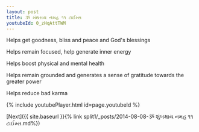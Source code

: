```yaml
---
layout: post
title: ૐ મંથરાય નમહ ૧૧ ટાઈમ્સ
youtubeId: 0_zHqAttTWM
---
```

 
 
Helps get goodness, bliss and peace and God's blessings
 
Helps remain focused, help generate inner energy 
 
Helps boost physical and mental health 
 
Helps remain grounded and generates a sense of gratitude towards the greater power 
 
Helps reduce bad karma
 
 
 
 


{% include youtubePlayer.html id=page.youtubeId %}
 
[Next]({{ site.baseurl }}{% link  split1/_posts/2014-08-08-ૐ શુંબક્ષાય નમહ ૧૧ ટાઈમ્સ.md%})
 
